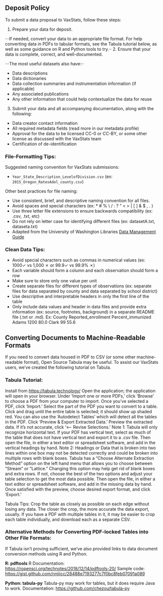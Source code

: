 ## Deposit Policy

To submit a data proposal to VaxStats, follow these steps:
1. Prepare your data for deposit. 

⋅⋅⋅If needed, convert your data to an appropriate file format. For help converting data in PDFs to tabular formats, see the Tabula tutorial below, as well as some guidance on R and Python tools to try.⋅⋅
2. Ensure that your data is complete, correct, and well-documented.

⋅⋅⋅The most useful datasets also have:⋅⋅
- Data descriptions
- Data dictionaries
- Data collection summaries and instrumentation information (if applicable)
- Any associated publications 
- Any other information that could help contextualize the data for reuse

3. Submit your data and all accompanying documentation, along with the following:
- Data creator contact information
- All required metadata fields (read more in our metadata profile)
- Approval for the data to be licensed CC-0 or CC-BY, or some other license as discussed with the VaxStats team
- Certification of de-identification 

### File-Formatting Tips:
Suggested naming convention for VaxStats submissions: 
- `Year_State_Description_LevelofDivision.csv` (ex: `2015_Oregon_RatesAdol_county.csv`)

Other best practices for file naming:
- Use consistent, brief, and descriptive naming convention for all files.
- Avoid spaces and special characters (ex: * # % \ / :  ? “ < > | [ ] & $ , . )
- Use three letter file extensions to ensure backwards compatibility (ex: .csv, .txt, etc)
- Do not rely on letter case for identifying different files (ex: datasetA.txt, dataseta.txt)
- Adapted from the University of Washington Libraries [Data Management Guide](http://guides.lib.uw.edu/research/dmg/orgformat)

### Clean Data Tips:
- Avoid special characters such as commas in numerical values (ex: 1000✓ vs 1,000 ✗ or 99.9✓ vs 99.9% ✗)
- Each variable should form a column and each observation should form a row
- Make sure to store only one value per unit
- Create separate files for different types of observations (ex: separate files for data separated by county and data separated by school district)
- Use descriptive and interpretable headers in only the first line of the table
- Only include data values and header in data files and provide extra information (ex: source, footnotes, background) in a separate README file (.txt or .md).
Ex: 
County
Reported_enrollment
Percent_immunized
Adams
1200
80.0
Clark
99
55.6

## Converting Documents to Machine-Readable Formats
If you need to convert data housed in PDF to CSV (or some other machine-readable format), Open Source Tabula may be useful. To assist our VaxStats users, we’ve created the following tutorial on Tabula. 

### Tabula Tutorial:
Install from https://tabula.technology/
Open the application; the application will open in your browser.
Under ‘Import one or more PDFs,’ click ‘Browse’ to choose a PDF from your computer to import.
Once you’ve selected a PDF, click ‘Import.’
Select the part of the PDF you want to convert to a table. Click and drag until the entire table is selected; it should show up shaded red. You can also use the ‘Autodetect Tables’ which will detect all the tables in the PDF.
Click ‘Preview & Export Extracted Data.’
Preview the extracted data. If it’s not accurate, click ‘<-- Revise Selections.’
Note 1: Tabula will only recognize horizontal text. If your PDF has vertical text, select as much of the table that does not have vertical text and export it to a .csv file. Then open the file, in either a text editor or spreadsheet software, and add in the vertical headings by hand.
Note 2: Headings or Data that is broken into two lines within one box may not be detected correctly and could be broken into multiple rows with blank boxes. Tabula has a “Choose Alternate Extraction Method” option on the left hand menu that allows you to choose between “Stream” or “Lattice.” Changing this option may help get rid of blank boxes and extra rows. If not, choose the best of the two options and adjust your table selection to get the most data possible. Then open the file, in either a text editor or spreadsheet software, and add in the missing data by hand. 
Once satisfied with the preview, choose desired export format, and click ‘Export.’

Tabula Tips:
Crop the table as closely as possible on each edge without losing any data. The closer the crop, the more accurate the data export, usually.
If you have a PDF with multiple tables in it, it may be easier to crop each table individually, and download each as a separate CSV.

### Alternative Methods for Converting PDF-locked Tables into Other File Formats:
If Tabula isn’t proving sufficient, we’ve also provided links to data document conversion methods using R and Python.

**R: pdftools**
R Documentation: https://ropensci.org/technotes/2018/12/14/pdftools-20/
Sample code: https://gist.github.com/nniiicc/28488e7193277c7f0bc8feb07091a089

**Python: tabula-py**
Tabula-py may work for tables, but it does require Java to work.
Documentation: https://github.com/chezou/tabula-py
 
